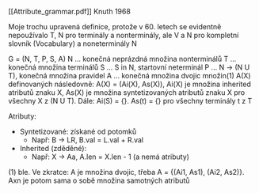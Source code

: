 [[Attribute_grammar.pdf]] Knuth 1968

Moje trochu upravená definice, protože v 60. letech se evidentně nepoužívalo T, N pro terminály a nonterminály, ale V a N pro kompletní slovník (Vocabulary) a noneterminály N


G = (N, T, P, S, A)
N ... konečná neprázdná množina nonterminálů
T ... konečná množina terminálů
S ... S in N, startovní neterminál
P ... N -> (N U T), konečná množina pravidel
A ... konečná množina dvojic množin(1) A(X) definovaných následovně: A(X) = (Ai(X), As(X)), Ai(X) je množina inherited atributů znaku X, As(X) je množina syntetizovaných atributů znaku X pro všechny X z (N U T).
Dále: Ai(S) = {}.  As(t) = {} pro všechny terminály t z T

Atributy:
* Syntetizované: získané od potomků 
	* Např: B -> LR, B.val = L.val + R.val
* Inherited (zděděné):
	* Např: X -> Aa, A.len = X.len - 1 (a nemá atributy) 


(1) ble. Ve zkratce: A je množina dvojic, třeba A = {(Ai1, As1), (Ai2, As2)}. Axn je potom sama o sobě množina samotných atributů